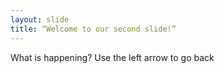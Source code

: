 ```yaml
---
layout: slide
title: “Welcome to our second slide!”
---
```

What is happening?
Use the left arrow to go back
